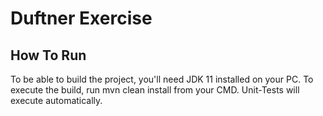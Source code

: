 # Duftner Exercise

## How To Run
To be able to build the project, you'll need JDK 11 installed on your PC.
To execute the build, run mvn clean install from your CMD. Unit-Tests will execute automatically.
